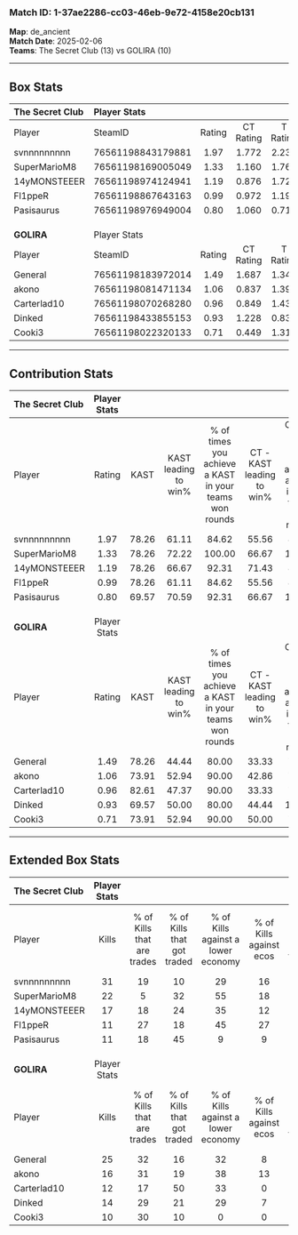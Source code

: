 ### Match ID: 1-37ae2286-cc03-46eb-9e72-4158e20cb131  
**Map**: de_ancient  
**Match Date**: 2025-02-06  
**Teams**: The Secret Club (13) vs GOLIRA (10)  

---  

## Box Stats  

| **The Secret Club** | Player Stats      |        |           |          |       |       |       |         |        |      |     |
| :- | :- | :-: | :-: | :-: | :-: | :-: | :-: | :-: | :-: | :-: | :-: |
| Player              | SteamID           | Rating | CT Rating | T Rating | KAST  |  ADR  | Kills | Assists | Deaths | K/D  | HS% |
| svnnnnnnnnn         | 76561198843179881 |  1.97  |   1.772   |  2.236   | 78.26 | 129.3 |  31   |    2    |   11   | 2.82 | 54  |
| SuperMarioM8        | 76561198169005049 |  1.33  |   1.160   |  1.767   | 78.26 | 103.4 |  22   |    7    |   21   | 1.05 | 77  |
| 14yMONSTEEER        | 76561198974124941 |  1.19  |   0.876   |  1.722   | 78.26 | 69.5  |  17   |    4    |   14   | 1.21 | 70  |
| Fl1ppeR             | 76561198867643163 |  0.99  |   0.972   |  1.193   | 78.26 | 74.7  |  11   |   11    |   15   | 0.73 | 54  |
| Pasisaurus          | 76561198976949004 |  0.80  |   1.060   |  0.719   | 69.57 | 53.9  |  11   |    8    |   17   | 0.65 | 54  |
|                     |                   |        |           |          |       |       |       |         |        |      |     |
|                     |                   |        |           |          |       |       |       |         |        |      |     |
|                     |                   |        |           |          |       |       |       |         |        |      |     |
| **GOLIRA**          | Player Stats      |        |           |          |       |       |       |         |        |      |     |
| Player              | SteamID           | Rating | CT Rating | T Rating | KAST  |  ADR  | Kills | Assists | Deaths | K/D  | HS% |
| General             | 76561198183972014 |  1.49  |   1.687   |  1.347   | 78.26 | 90.8  |  25   |    4    |   17   | 1.47 | 32  |
| akono               | 76561198081471134 |  1.06  |   0.837   |  1.394   | 73.91 | 76.9  |  16   |    6    |   18   | 0.89 | 75  |
| Carterlad10         | 76561198070268280 |  0.96  |   0.849   |  1.433   | 82.61 | 68.1  |  12   |    9    |   18   | 0.67 | 41  |
| Dinked              | 76561198433855153 |  0.93  |   1.228   |  0.835   | 69.57 | 66.6  |  14   |    9    |   18   | 0.78 | 42  |
| Cooki3              | 76561198022320133 |  0.71  |   0.449   |  1.310   | 73.91 | 68.6  |  10   |    6    |   22   | 0.45 | 60  |
---  

## Contribution Stats  

| **The Secret Club** | Player Stats |       |                      |                                                        |                           |                                                             |                          |                                                            |
| :- | :-: | :-: | :-: | :-: | :-: | :-: | :-: | :-: |
| Player              |    Rating    | KAST  | KAST leading to win% | % of times you achieve a KAST in your teams won rounds | CT - KAST leading to win% | CT - % of times you achieve a KAST in your teams won rounds | T - KAST leading to win% | T - % of times you achieve a KAST in your teams won rounds |
| svnnnnnnnnn         |     1.97     | 78.26 |        61.11         |                         84.62                          |           55.56           |                            83.33                            |          66.67           |                           85.71                            |
| SuperMarioM8        |     1.33     | 78.26 |        72.22         |                         100.00                         |           66.67           |                           100.00                            |          77.78           |                           100.00                           |
| 14yMONSTEEER        |     1.19     | 78.26 |        66.67         |                         92.31                          |           71.43           |                            83.33                            |          63.64           |                           100.00                           |
| Fl1ppeR             |     0.99     | 78.26 |        61.11         |                         84.62                          |           55.56           |                            83.33                            |          66.67           |                           85.71                            |
| Pasisaurus          |     0.80     | 69.57 |        70.59         |                         92.31                          |           66.67           |                           100.00                            |          75.00           |                           85.71                            |
|                     |              |       |                      |                                                        |                           |                                                             |                          |                                                            |
|                     |              |       |                      |                                                        |                           |                                                             |                          |                                                            |
|                     |              |       |                      |                                                        |                           |                                                             |                          |                                                            |
| **GOLIRA**          | Player Stats |       |                      |                                                        |                           |                                                             |                          |                                                            |
| Player              |    Rating    | KAST  | KAST leading to win% | % of times you achieve a KAST in your teams won rounds | CT - KAST leading to win% | CT - % of times you achieve a KAST in your teams won rounds | T - KAST leading to win% | T - % of times you achieve a KAST in your teams won rounds |
| General             |     1.49     | 78.26 |        44.44         |                         80.00                          |           33.33           |                            75.00                            |          55.56           |                           83.33                            |
| akono               |     1.06     | 73.91 |        52.94         |                         90.00                          |           42.86           |                            75.00                            |          60.00           |                           100.00                           |
| Carterlad10         |     0.96     | 82.61 |        47.37         |                         90.00                          |           33.33           |                            75.00                            |          60.00           |                           100.00                           |
| Dinked              |     0.93     | 69.57 |        50.00         |                         80.00                          |           44.44           |                           100.00                            |          57.14           |                           66.67                            |
| Cooki3              |     0.71     | 73.91 |        52.94         |                         90.00                          |           50.00           |                            75.00                            |          54.55           |                           100.00                           |
---  

## Extended Box Stats  

| **The Secret Club** | Player Stats |                            |                            |                                    |                         |                              |                                 |        |                             |                                     |                          |                               |                            |
| :- | :-: | :-: | :-: | :-: | :-: | :-: | :-: | :-: | :-: | :-: | :-: | :-: | :-: |
| Player              |    Kills     | % of Kills that are trades | % of Kills that got traded | % of Kills against a lower economy | % of Kills against ecos | % of Kills that are flawless | % of Kills that are close duels | Deaths | % of Deaths that get traded | % of Deaths against a lower economy | % of Deaths against ecos | % of Deaths that are flawless | % of Deaths that are close |
| svnnnnnnnnn         |      31      |             19             |             10             |                 29                 |           16            |              77              |                0                |   11   |              9              |                  9                  |            0             |              73               |             0              |
| SuperMarioM8        |      22      |             5              |             32             |                 55                 |           18            |              50              |                9                |   21   |             24              |                 29                  |            10            |              71               |             10             |
| 14yMONSTEEER        |      17      |             18             |             24             |                 35                 |           12            |              65              |                0                |   14   |             29              |                 14                  |            7             |              86               |             0              |
| Fl1ppeR             |      11      |             27             |             18             |                 45                 |           27            |              64              |                9                |   15   |             27              |                 33                  |            13            |              40               |             13             |
| Pasisaurus          |      11      |             18             |             45             |                 9                  |            9            |              55              |               18                |   17   |             18              |                 18                  |            0             |              59               |             6              |
|                     |              |                            |                            |                                    |                         |                              |                                 |        |                             |                                     |                          |                               |                            |
|                     |              |                            |                            |                                    |                         |                              |                                 |        |                             |                                     |                          |                               |                            |
|                     |              |                            |                            |                                    |                         |                              |                                 |        |                             |                                     |                          |                               |                            |
| **GOLIRA**          | Player Stats |                            |                            |                                    |                         |                              |                                 |        |                             |                                     |                          |                               |                            |
| Player              |    Kills     | % of Kills that are trades | % of Kills that got traded | % of Kills against a lower economy | % of Kills against ecos | % of Kills that are flawless | % of Kills that are close duels | Deaths | % of Deaths that get traded | % of Deaths against a lower economy | % of Deaths against ecos | % of Deaths that are flawless | % of Deaths that are close |
| General             |      25      |             32             |             16             |                 32                 |            8            |              56              |                8                |   17   |              6              |                 12                  |            0             |              76               |             6              |
| akono               |      16      |             31             |             19             |                 38                 |           13            |              63              |               13                |   18   |             17              |                 11                  |            0             |              28               |             0              |
| Carterlad10         |      12      |             17             |             50             |                 33                 |            0            |              75              |                8                |   18   |             28              |                 11                  |            0             |              83               |             6              |
| Dinked              |      14      |             29             |             21             |                 29                 |            7            |              79              |                0                |   18   |             22              |                 17                  |            6             |              72               |             6              |
| Cooki3              |      10      |             30             |             10             |                 0                  |            0            |              80              |                0                |   22   |             36              |                 23                  |            5             |              64               |             9              |
